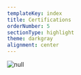 ```yaml
---
templateKey: index
title: Certifications
orderNumber: 5
sectionType: highlight
theme: darkgray
alignment: center
---
```

![null](/img/special_proghtml5_wht.png)
